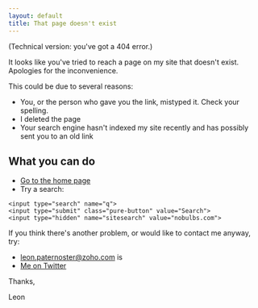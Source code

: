 ```yaml
---
layout: default
title: That page doesn't exist
---
```


(Technical version: you've got a 404 error.)

It looks like you've tried to reach a page on my site that doesn't exist. Apologies for the inconvenience.

This could be due to several reasons:

- You, or the person who gave you the link, mistyped it. Check your spelling.
- I deleted the page
- Your search engine hasn't indexed my site recently and has possibly sent you to an old link

## What you can do

- <a href="/">Go to the home page</a>
- Try a search:

<form method="get" action="http://www.google.com/search" class="pure-form form-custom" role="search" id="search">

    <input type="search" name="q">
    <input type="submit" class="pure-button" value="Search">
    <input type="hidden" name="sitesearch" value="nobulbs.com">

</form>

If you think there's another problem, or would like to contact me anyway, try:

- leon.paternoster@zoho.com is
- <a href="http://twitter.com/leonpaternoster">Me on Twitter</a>

Thanks,

Leon
